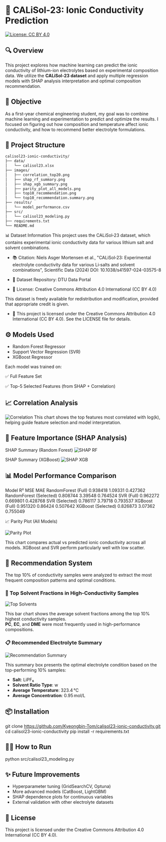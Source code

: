 # 🔋 CALiSol‑23: Ionic Conductivity Prediction

[![License: CC BY 4.0](https://img.shields.io/badge/License-CC%20BY%204.0-lightgrey.svg)](https://creativecommons.org/licenses/by/4.0/)

## 🔍 Overview
This project explores how machine learning can predict the ionic conductivity of lithium-ion electrolytes based on experimental composition data.
We utilize the **CALiSol‑23 dataset** and apply multiple regression models with SHAP analysis interpretation and optimal composition recommendation.

## 🎯 Objective
As a first-year chemical engineering student, my goal was to combine machine learning and experimentation to predict and optimize the results. 
I focused on figuring out how composition and temperature affect ionic conductivity, and how to recommend better electrolyte formulations.

## 📁 Project Structure

```bash
calisol23-ionic-conductivity/
├── data/
│   └── calisol23.xlsx
├── images/
│   ├── correlation_top20.png
│   ├── shap_rf_summary.png
│   ├── shap_xgb_summary.png
│   ├── parity_plot_all_models.png
│   ├── top10_recommendation.png
│   └── top10_recommendation.summary.png
├── results/
│   └── model_performance.csv
├── src/
│   └── calisol23_modeling.py
├── requirements.txt
└── README.md
```

📊 Dataset Information
This project uses the CALiSol‑23 dataset, which contains experimental ionic conductivity data for various lithium salt and solvent combinations.

  - 📚 Citation:
Niels Asger Mortensen et al., "CALiSol‑23: Experimental electrolyte conductivity data for various Li‑salts and solvent combinations", Scientific Data (2024)
DOI: 10.1038/s41597-024-03575-8

  - 📁 Dataset Repository: DTU Data Portal

  - 📄 License: Creative Commons Attribution 4.0 International (CC BY 4.0)

This dataset is freely available for redistribution and modification, provided that appropriate credit is given.

  - 📜 This project is licensed under the Creative Commons Attribution 4.0 International (CC BY 4.0).
See the LICENSE file for details.

## ⚙️ Models Used
- Random Forest Regressor
- Support Vector Regression (SVR)
- XGBoost Regressor

 Each model was trained on:

✅ Full Feature Set

✅ Top-5 Selected Features (from SHAP + Correlation)

## 📈 Correlation Analysis

![Correlation](images/correlation_top20.png)
This chart shows the top features most correlated with log(k), helping guide feature selection and model interpretation.

## 🔬 Feature Importance (SHAP Analysis)
SHAP Summary (Random Forest)
![SHAP RF](images/shap_rf_summary.png)

SHAP Summary (XGBoost)
![SHAP XGB](images/shap_xgb_summary.png)

## 📊 Model Performance Comparison

Model	R²	MSE	MAE
RandomForest (Full)	0.938418	1.09331	0.427362
RandomForest (Selected)	0.808744	3.39548	0.764524
SVR (Full)	0.962272	0.669801	0.428768
SVR (Selected)	0.786117	3.79718	0.793537
XGBoost (Full)	0.951320	0.86424	0.507642
XGBoost (Selected)	0.826873	3.07362	0.755049


📈 Parity Plot (All Models)

![Parity Plot](images/parity_plot_all_models.png)

This chart compares actual vs predicted ionic conductivity across all models.
XGBoost and SVR perform particularly well with low scatter.


## 🧪 Recommendation System

The top 10% of conductivity samples were analyzed to extract the most frequent composition patterns and optimal conditions.

### 🧪 Top Solvent Fractions in High-Conductivity Samples

![Top Solvents](images/top10_recommendation.png)

This bar chart shows the average solvent fractions among the top 10% highest conductivity samples.  
**PC**, **EC**, and **DME** were most frequently used in high-performance compositions.

### 📋 Recommended Electrolyte Summary

![Recommendation Summary](images/top10_recommendation.summary.png)

This summary box presents the optimal electrolyte condition based on the top-performing 10% samples:

- **Salt**: LiPF₆  
- **Solvent Ratio Type**: w  
- **Average Temperature**: 323.4 °C  
- **Average Concentration**: 0.95 mol/L

## 📦 Installation

git clone https://github.com/Kyeongbin-Tom/calisol23-ionic-conductivity.git
cd calisol23-ionic-conductivity
pip install -r requirements.txt

## 🏃‍♂️ How to Run

python src/calisol23_modeling.py

## ✨ Future Improvements

  - Hyperparameter tuning (GridSearchCV, Optuna)
  - More advanced models (CatBoost, LightGBM)
  - SHAP dependence plots for continuous variables
  - External validation with other electrolyte datasets

## 📜 License
This project is licensed under the Creative Commons Attribution 4.0 International (CC BY 4.0).
